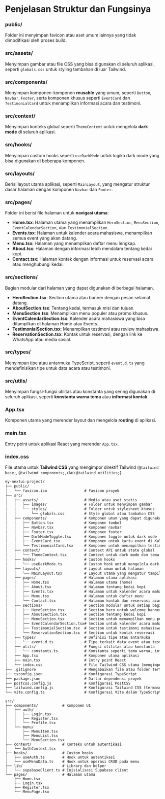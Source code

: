 # Penjelasan Struktur dan Fungsinya

### public/
Folder ini menyimpan favicon atau aset umum lainnya yang tidak dimodifikasi oleh proses build.

### src/assets/
Menyimpan gambar atau file CSS yang bisa digunakan di seluruh aplikasi, seperti `globals.css` untuk styling tambahan di luar Tailwind.

### src/components/
Menyimpan komponen-komponen **reusable** yang umum, seperti `Button`, `Navbar`, `Footer`, serta komponen khusus seperti `EventCard` dan `TestimonialCard` untuk menampilkan informasi acara dan testimoni.

### src/context/
Menyimpan konteks global seperti `ThemeContext` untuk mengelola **dark mode** di seluruh aplikasi.

### src/hooks/
Menyimpan custom hooks seperti `useDarkMode` untuk logika dark mode yang bisa digunakan di beberapa komponen.

### src/layouts/
Berisi layout utama aplikasi, seperti `MainLayout`, yang mengatur struktur dasar halaman dengan komponen `Navbar` dan `Footer`.

### src/pages/
Folder ini berisi file halaman untuk **navigasi utama**:

- **Home.tsx**: Halaman utama yang menampilkan `HeroSection`, `MenuSection`, `EventCalendarSection`, dan `TestimonialSection`.
- **Events.tsx**: Halaman untuk kalender acara mahasiswa, menampilkan semua event yang akan datang.
- **Menu.tsx**: Halaman yang menampilkan daftar menu lengkap.
- **About.tsx**: Halaman dengan informasi lebih mendalam tentang kedai kopi.
- **Contact.tsx**: Halaman kontak dengan informasi untuk reservasi acara atau menghubungi kedai.

### src/sections/
Bagian modular dari halaman yang dapat digunakan di berbagai halaman.

- **HeroSection.tsx**: Section utama atau banner dengan pesan selamat datang.
- **AboutSection.tsx**: Tentang kedai, termasuk misi dan tujuan.
- **MenuSection.tsx**: Menampilkan menu populer atau promo khusus.
- **EventCalendarSection.tsx**: Kalender acara mahasiswa yang bisa ditampilkan di halaman Home atau Events.
- **TestimonialSection.tsx**: Menampilkan testimoni atau review mahasiswa.
- **ReservationSection.tsx**: Kontak untuk reservasi, dengan link ke WhatsApp atau media sosial.

### src/types/
Menyimpan tipe atau antarmuka TypeScript, seperti `event.d.ts` yang mendefinisikan tipe untuk data acara atau testimoni.

### src/utils/
Menyimpan fungsi-fungsi utilitas atau konstanta yang sering digunakan di seluruh aplikasi, seperti **konstanta warna tema** atau **informasi kontak**.

### App.tsx
Komponen utama yang merender layout dan mengelola **routing** di aplikasi.

### main.tsx
Entry point untuk aplikasi React yang merender `App.tsx`.

### index.css
File utama untuk **Tailwind CSS** yang mengimpor direktif Tailwind (`@tailwind base;`, `@tailwind components;`, dan `@tailwind utilities;`).


```md
my-nextui-project/
├── public/
│   └── favicon.ico                 # Favicon proyek
├── src/
│   ├── assets/                     # Media atau aset statis
│   │   ├── images/                 # Folder untuk menyimpan gambar
│   │   └── styles/                 # Folder untuk stylesheet khusus
│   │       └── globals.css         # Style global atau tambahan CSS
│   ├── components/                 # Komponen umum yang dapat digunakan kembali
│   │   ├── Button.tsx              # Komponen tombol
│   │   ├── Navbar.tsx              # Komponen navbar
│   │   ├── Footer.tsx              # Komponen footer
│   │   ├── DarkModeToggle.tsx      # Komponen toggle untuk dark mode
│   │   ├── EventCard.tsx           # Komponen untuk kartu event di Kalender Acara
│   │   └── TestimonialCard.tsx     # Komponen untuk menampilkan testimoni
│   ├── context/                    # Context API untuk state global
│   │   └── ThemeContext.tsx        # Context untuk dark mode dan tema
│   ├── hooks/                      # Custom hooks
│   │   └── useDarkMode.ts          # Custom hook untuk mengelola dark mode
│   ├── layouts/                    # Layout umum untuk halaman
│   │   └── MainLayout.tsx          # Layout utama yang mengatur tampilan keseluruhan
│   ├── pages/                      # Halaman utama aplikasi
│   │   ├── Home.tsx                # Halaman utama (home)
│   │   ├── About.tsx               # Halaman tentang kedai kopi
│   │   ├── Events.tsx              # Halaman untuk kalender acara mahasiswa
│   │   ├── Menu.tsx                # Halaman untuk daftar menu
│   │   └── Contact.tsx             # Halaman kontak dan reservasi acara
│   ├── sections/                   # Section modular untuk setiap bagian halaman
│   │   ├── HeroSection.tsx         # Section hero untuk welcome banner
│   │   ├── AboutSection.tsx        # Section tentang kedai kopi
│   │   ├── MenuSection.tsx         # Section untuk menampilkan menu populer
│   │   ├── EventCalendarSection.tsx# Section untuk kalender acara mahasiswa
│   │   ├── TestimonialSection.tsx  # Section untuk testimoni mahasiswa
│   │   └── ReservationSection.tsx  # Section untuk kontak reservasi
│   ├── types/                      # Definisi tipe atau antarmuka
│   │   └── event.d.ts              # Tipe terkait data event atau testimoni
│   ├── utils/                      # Fungsi utilitas atau konstanta
│   │   └── constants.ts            # Konstanta seperti tema warna, informasi kontak
│   ├── App.tsx                     # Komponen utama aplikasi
│   ├── main.tsx                    # Entry point React
│   └── index.css                   # File Tailwind CSS utama (mengimpor direktif Tailwind)
├── .gitignore                      # Mengabaikan file atau folder tertentu dari git
├── tsconfig.json                   # Konfigurasi TypeScript
├── package.json                    # Daftar dependensi proyek
├── postcss.config.js               # Konfigurasi PostCSS
├── tailwind.config.js              # Konfigurasi Tailwind CSS (termasuk dark mode dan tema)
└── vite.config.ts                  # Konfigurasi Vite dalam TypeScript
```

```
src/
├── components/           # Komponen UI
│   ├── auth/
│   │   ├── Login.tsx
│   │   ├── Register.tsx
│   │   └── Profile.tsx
│   └── menu/
│       ├── MenuItem.tsx
│       ├── MenuList.tsx
│       └── MenuSection.tsx
├── context/              # Konteks untuk autentikasi
│   └── AuthContext.tsx
├── hooks/                # Custom hooks
│   ├── useAuth.ts        # Hook untuk autentikasi
│   └── useMenuData.ts    # Hook untuk operasi CRUD pada menu
├── lib/                  # Library dan helper
│   └── supabaseClient.ts # Inisialisasi Supabase client
└── pages/                # Halaman utama
    ├── Home.tsx
    ├── Login.tsx
    ├── Register.tsx
    └── MenuPage.tsx
```